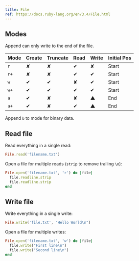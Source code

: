```yaml
---
title: File
ref: https://docs.ruby-lang.org/en/3.4/File.html
---
```


## Modes

Append can only write to the end of the file.

| Mode | Create                       | Truncate                     | Read                         | Write                         | Initial Pos |
| ---- | ---------------------------- | ---------------------------- | ---------------------------- | ----------------------------- | ----------- |
| `r`  | <span class="red">✘</span>   | <span class="red">✘</span>   | <span class="green">✔</span> | <span class="red">✘</span>    | Start       |
| `r+` | <span class="red">✘</span>   | <span class="red">✘</span>   | <span class="green">✔</span> | <span class="green">✔</span>  | Start       |
| `w`  | <span class="green">✔</span> | <span class="green">✔</span> | <span class="red">✘</span>   | <span class="green">✔</span>  | Start       |
| `w+` | <span class="green">✔</span> | <span class="green">✔</span> | <span class="green">✔</span> | <span class="green">✔</span>  | Start       |
| `a`  | <span class="green">✔</span> | <span class="red">✘</span>   | <span class="red">✘</span>   | <span class="yellow">▲</span> | End         |
| `a+` | <span class="green">✔</span> | <span class="red">✘</span>   | <span class="green">✔</span> | <span class="yellow">▲</span> | End         |

Append `b` to mode for binary data.

## Read file

Read everything in a single read:

```rb
File.read('filename.txt')
```

Open a file for multiple reads (`strip` to remove trailing `\n`):

```rb
File.open('filename.txt', 'r') do |file|
  file.readline.strip
  file.readline.strip
end
```

## Write file

Write everything in a single write:

```rb
File.write('file.txt', "Hello World\n")
```

Open a file for multiple writes:

```rb
File.open('filename.txt', 'w') do |file|
  file.write("First line\n")
  file.write("Second line\n")
end
```
